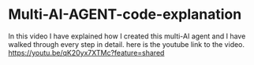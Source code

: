 # Multi-AI-AGENT-code-explanation
In this video I have explained how I created this multi-AI agent and I have walked through every step in detail. 
here is the youtube link to the video.
https://youtu.be/qK20yx7XTMc?feature=shared
